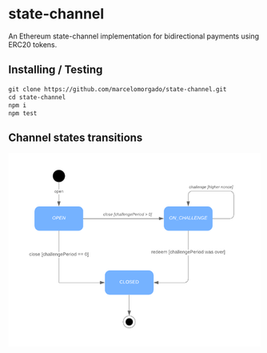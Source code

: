 # state-channel

An Ethereum state-channel implementation for bidirectional payments using ERC20 tokens. 

## Installing / Testing

```shell
git clone https://github.com/marcelomorgado/state-channel.git
cd state-channel
npm i
npm test
```

## Channel states transitions

<div align="center">
  <img src="/docs/channel-states.png"  />
</div>
